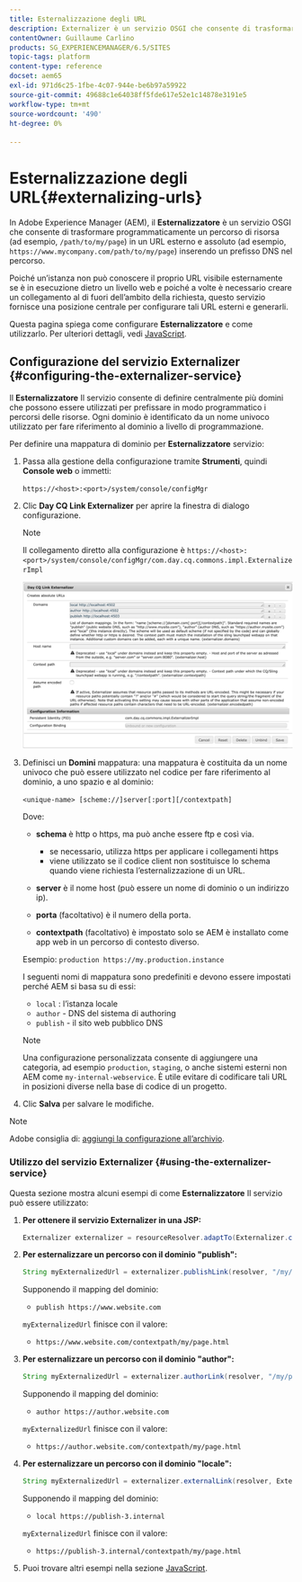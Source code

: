 ```yaml
---
title: Esternalizzazione degli URL
description: Externalizer è un servizio OSGI che consente di trasformare in modo programmatico un percorso di risorsa in un URL esterno e assoluto
contentOwner: Guillaume Carlino
products: SG_EXPERIENCEMANAGER/6.5/SITES
topic-tags: platform
content-type: reference
docset: aem65
exl-id: 971d6c25-1fbe-4c07-944e-be6b97a59922
source-git-commit: 49688c1e64038ff5fde617e52e1c14878e3191e5
workflow-type: tm+mt
source-wordcount: '490'
ht-degree: 0%

---
```


# Esternalizzazione degli URL{#externalizing-urls}

In Adobe Experience Manager (AEM), il **Esternalizzatore** è un servizio OSGI che consente di trasformare programmaticamente un percorso di risorsa (ad esempio, `/path/to/my/page`) in un URL esterno e assoluto (ad esempio, `https://www.mycompany.com/path/to/my/page`) inserendo un prefisso DNS nel percorso.

Poiché un’istanza non può conoscere il proprio URL visibile esternamente se è in esecuzione dietro un livello web e poiché a volte è necessario creare un collegamento al di fuori dell’ambito della richiesta, questo servizio fornisce una posizione centrale per configurare tali URL esterni e generarli.

Questa pagina spiega come configurare **Esternalizzatore** e come utilizzarlo. Per ulteriori dettagli, vedi [JavaScript](https://developer.adobe.com/experience-manager/reference-materials/6-5/javadoc/com/day/cq/commons/Externalizer.html).

## Configurazione del servizio Externalizer {#configuring-the-externalizer-service}

Il **Esternalizzatore** Il servizio consente di definire centralmente più domini che possono essere utilizzati per prefissare in modo programmatico i percorsi delle risorse. Ogni dominio è identificato da un nome univoco utilizzato per fare riferimento al dominio a livello di programmazione.

Per definire una mappatura di dominio per **Esternalizzatore** servizio:

1. Passa alla gestione della configurazione tramite **Strumenti**, quindi **Console web** o immetti:

   `https://<host>:<port>/system/console/configMgr`

1. Clic **Day CQ Link Externalizer** per aprire la finestra di dialogo configurazione.

   >[!NOTE]
   >
   >Il collegamento diretto alla configurazione è `https://<host>:<port>/system/console/configMgr/com.day.cq.commons.impl.ExternalizerImpl`

   ![aem-externalizer-01](assets/aem-externalizer-01.png)

1. Definisci un **Domini** mappatura: una mappatura è costituita da un nome univoco che può essere utilizzato nel codice per fare riferimento al dominio, a uno spazio e al dominio:

   `<unique-name> [scheme://]server[:port][/contextpath]`

   Dove:

   * **schema** è http o https, ma può anche essere ftp e così via.

      * se necessario, utilizza https per applicare i collegamenti https
      * viene utilizzato se il codice client non sostituisce lo schema quando viene richiesta l’esternalizzazione di un URL.

   * **server** è il nome host (può essere un nome di dominio o un indirizzo ip).
   * **porta** (facoltativo) è il numero della porta.
   * **contextpath** (facoltativo) è impostato solo se AEM è installato come app web in un percorso di contesto diverso.

   Esempio: `production https://my.production.instance`

   I seguenti nomi di mappatura sono predefiniti e devono essere impostati perché AEM si basa su di essi:

   * `local` : l’istanza locale
   * `author` - DNS del sistema di authoring
   * `publish` - il sito web pubblico DNS

   >[!NOTE]
   >
   >Una configurazione personalizzata consente di aggiungere una categoria, ad esempio `production`, `staging`, o anche sistemi esterni non AEM come `my-internal-webservice`. È utile evitare di codificare tali URL in posizioni diverse nella base di codice di un progetto.

1. Clic **Salva** per salvare le modifiche.

>[!NOTE]
>
>Adobe consiglia di: [aggiungi la configurazione all’archivio](/help/sites-deploying/configuring.md#addinganewconfigurationtotherepository).

### Utilizzo del servizio Externalizer {#using-the-externalizer-service}

Questa sezione mostra alcuni esempi di come **Esternalizzatore** Il servizio può essere utilizzato:

1. **Per ottenere il servizio Externalizer in una JSP:**

   ```java
   Externalizer externalizer = resourceResolver.adaptTo(Externalizer.class);
   ```

1. **Per esternalizzare un percorso con il dominio &quot;publish&quot;:**

   ```java
   String myExternalizedUrl = externalizer.publishLink(resolver, "/my/page") + ".html";
   ```

   Supponendo il mapping del dominio:

   * `publish https://www.website.com`

   `myExternalizedUrl` finisce con il valore:

   * `https://www.website.com/contextpath/my/page.html`

1. **Per esternalizzare un percorso con il dominio &quot;author&quot;:**

   ```java
   String myExternalizedUrl = externalizer.authorLink(resolver, "/my/page") + ".html";
   ```

   Supponendo il mapping del dominio:

   * `author https://author.website.com`

   `myExternalizedUrl` finisce con il valore:

   * `https://author.website.com/contextpath/my/page.html`

1. **Per esternalizzare un percorso con il dominio &quot;locale&quot;:**

   ```java
   String myExternalizedUrl = externalizer.externalLink(resolver, Externalizer.LOCAL, "/my/page") + ".html";
   ```

   Supponendo il mapping del dominio:

   * `local https://publish-3.internal`

   `myExternalizedUrl` finisce con il valore:

   * `https://publish-3.internal/contextpath/my/page.html`

1. Puoi trovare altri esempi nella sezione [JavaScript](https://developer.adobe.com/experience-manager/reference-materials/6-5/javadoc/com/day/cq/commons/Externalizer.html).
